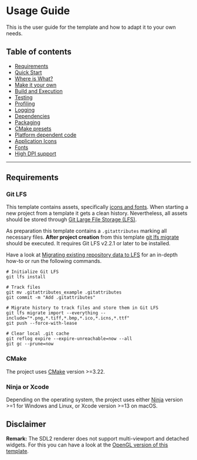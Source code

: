 # Usage Guide

This is the user guide for the template and how to adapt it to your own needs.

## Table of contents

- [Requirements](#requirements)
- [Quick Start](QuickStart.md)
- [Where is What?](WhereIsWhat.md)
- [Make it your own](MakeItYourOwn.md)
- [Build and Execution](BuildAndExecution.md)
- [Testing](Testing.md)
- [Profiling](Profiling.md)
- [Logging](Logging.md)
- [Dependencies](Dependencies.md)
- [Packaging](Packaging.md)
- [CMake presets](CMakePresets.md)
- [Platform dependent code](PlatformCode.md)
- [Application Icons](ApplicationIcons.md)
- [Fonts](Fonts.md)
- [High DPI support](HighDPISupport.md)

***

## Requirements

### Git LFS

This template contains assets, specifically [icons and fonts](WhereIsWhat.md#static-assets). When starting a new project
from a template it gets a clean history. Nevertheless, all assets should be stored
through [Git Large File Storage (LFS)](https://git-lfs.com).

As preparation this template contains a `.gitattributes` marking all necessary files. **After project creation** from
this
template [git lfs migrate](https://github.com/git-lfs/git-lfs/wiki/Tutorial#migrating-existing-repository-data-to-lfs)
should be executed. It requires Git LFS v2.2.1 or later to be installed.

Have a look
at [Migrating existing repository data to LFS](https://github.com/git-lfs/git-lfs/wiki/Tutorial#migrating-existing-repository-data-to-lfs)
for an in-depth how-to or run the following commands.

```shell
# Initialize Git LFS
git lfs install

# Track files
git mv .gitattributes_example .gitattributes
git commit -m "Add .gitattributes"

# Migrate history to track files and store them in Git LFS
git lfs migrate import --everything --include="*.png,*.tiff,*.bmp,*.ico,*.icns,*.ttf"
git push --force-with-lease

# Clear local .git cache
git reflog expire --expire-unreachable=now --all
git gc --prune=now
```

### CMake

The project uses [CMake](https://cmake.org) version >=3.22.

### Ninja or Xcode

Depending on the operating system, the project uses either [Ninja](https://ninja-build.org) version >=1 for Windows and
Linux, or Xcode version >=13 on macOS.

## Disclaimer

**Remark:** The SDL2 renderer does not support multi-viewport and detached widgets. For this you can have a look at the
[OpenGL version of this template](https://github.com/MartinHelmut/cpp-gui-template-sdl2-opengl).
